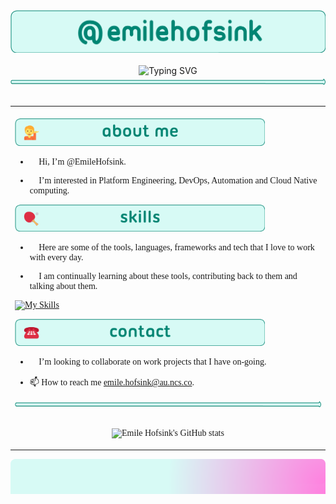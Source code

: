 <!---
EmileHofsink/EmileHofsink is a ✨ special ✨ repository because its `README.md` (this file) appears on your GitHub profile.
You can click the Preview link to take a look at your changes.
--->
<div align="center">

  
<img src="./banner.png" width=600>
<br>
<br>
<img src="https://readme-typing-svg.demolab.com?font=Ubuntu&duration=2500&pause=1000&color=008573&center=true&vCenter=true&repeat=false&random=true&width=435&lines=devops%2C+platform+engineering+and+automation." alt="Typing SVG" />

<img src="./hr.png" height=10>
<br>
<br>
</div>

<table align=center>
<tr>
<td>
  <br>
<span style="font-family:Ubuntu;">
<img src="./about.png" width=400>
  
* 👋 Hi, I’m @EmileHofsink.

* 👀 I’m interested in Platform Engineering, DevOps, Automation and Cloud Native computing.


<img src="./skills.png" width=400>


* 🤖 Here are some of the tools, languages, frameworks and tech that I love to
work with every day.

* 📆 I am continually learning about these tools, contributing back to them and talking about them.

[![My Skills](https://skillicons.dev/icons?i=docker,kubernetes,gcp,terraform,py,go,js,github,git,jenkins,html,css,neovim,apple,bash,linux&theme=dark&perline=8)](https://skillicons.dev)

<img src="./contact.png" width=400>


* 💞️ I’m looking to collaborate on work projects that I have on-going.

* 📫 How to reach me [emile.hofsink@au.ncs.co](mailto:emile.hofsink@au.ncs.co).

<div align="center">
<img src="./hr.png" height=10>
<br>
<br>
  
  ![Emile Hofsink's GitHub stats](https://github-readme-stats.vercel.app/api?username=EmileHofsink&show_icons=true&theme=panda)

</div>
</span>
</td>
</tr>
</table>
<div align=center>
<img src="./footer.png" width=600>
</div>
